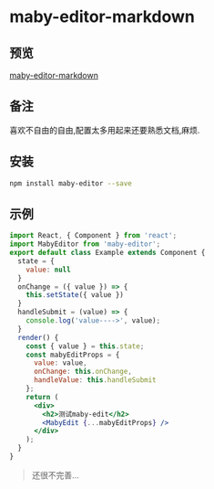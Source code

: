 # maby-editor-markdown

## 预览

[maby-editor-markdown](https://liuqing650.github.io/maby-editor/preview)

## 备注

喜欢不自由的自由,配置太多用起来还要熟悉文档,麻烦.

## 安装

```bash
npm install maby-editor --save
```

## 示例

```jsx
import React, { Component } from 'react';
import MabyEditor from 'maby-editor';
export default class Example extends Component {
  state = {
    value: null
  }
  onChange = ({ value }) => {
    this.setState({ value })
  }
  handleSubmit = (value) => {
    console.log('value---->', value);
  }
  render() {
    const { value } = this.state;
    const mabyEditProps = {
      value: value,
      onChange: this.onChange,
      handleValue: this.handleSubmit
    };
    return (
      <div>
        <h2>测试maby-edit</h2>
        <MabyEdit {...mabyEditProps} />
      </div>
    );
  }
}
```

> 还很不完善...
